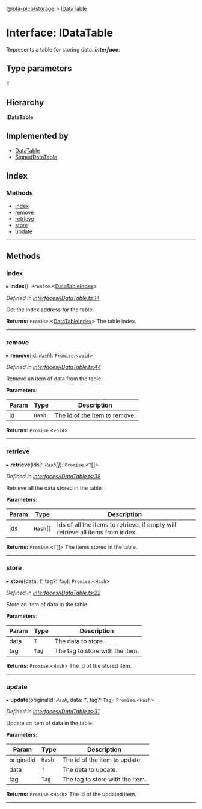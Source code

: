 [@iota-pico/storage](../README.md) > [IDataTable](../interfaces/idatatable.md)

# Interface: IDataTable

Represents a table for storing data.
*__interface__*: 

## Type parameters
#### T 
## Hierarchy

**IDataTable**

## Implemented by

* [DataTable](../classes/datatable.md)
* [SignedDataTable](../classes/signeddatatable.md)

## Index

### Methods

* [index](idatatable.md#index)
* [remove](idatatable.md#remove)
* [retrieve](idatatable.md#retrieve)
* [store](idatatable.md#store)
* [update](idatatable.md#update)

---

## Methods

<a id="index"></a>

###  index

▸ **index**(): `Promise`.<[DataTableIndex](../#datatableindex)>

*Defined in [interfaces/IDataTable.ts:14](https://github.com/iota-pico/storage/blob/2e37eb2/src/interfaces/IDataTable.ts#L14)*

Get the index address for the table.

**Returns:** `Promise`.<[DataTableIndex](../#datatableindex)>
The table index.

___

<a id="remove"></a>

###  remove

▸ **remove**(id: *`Hash`*): `Promise`.<`void`>

*Defined in [interfaces/IDataTable.ts:44](https://github.com/iota-pico/storage/blob/2e37eb2/src/interfaces/IDataTable.ts#L44)*

Remove an item of data from the table.

**Parameters:**

| Param | Type | Description |
| ------ | ------ | ------ |
| id | `Hash`   |  The id of the item to remove. |

**Returns:** `Promise`.<`void`>

___

<a id="retrieve"></a>

###  retrieve

▸ **retrieve**(ids?: *`Hash`[]*): `Promise`.<`T`[]>

*Defined in [interfaces/IDataTable.ts:38](https://github.com/iota-pico/storage/blob/2e37eb2/src/interfaces/IDataTable.ts#L38)*

Retrieve all the data stored in the table.

**Parameters:**

| Param | Type | Description |
| ------ | ------ | ------ |
| ids | `Hash`[]   |  Ids of all the items to retrieve, if empty will retrieve all items from index. |

**Returns:** `Promise`.<`T`[]>
The items stored in the table.

___

<a id="store"></a>

###  store

▸ **store**(data: *`T`*, tag?: *`Tag`*): `Promise`.<`Hash`>

*Defined in [interfaces/IDataTable.ts:22](https://github.com/iota-pico/storage/blob/2e37eb2/src/interfaces/IDataTable.ts#L22)*

Store an item of data in the table.

**Parameters:**

| Param | Type | Description |
| ------ | ------ | ------ |
| data | `T`   |  The data to store. |
| tag | `Tag`   |  The tag to store with the item. |

**Returns:** `Promise`.<`Hash`>
The id of the stored item.

___

<a id="update"></a>

###  update

▸ **update**(originalId: *`Hash`*, data: *`T`*, tag?: *`Tag`*): `Promise`.<`Hash`>

*Defined in [interfaces/IDataTable.ts:31](https://github.com/iota-pico/storage/blob/2e37eb2/src/interfaces/IDataTable.ts#L31)*

Update an item of data in the table.

**Parameters:**

| Param | Type | Description |
| ------ | ------ | ------ |
| originalId | `Hash`   |  The id of the item to update. |
| data | `T`   |  The data to update. |
| tag | `Tag`   |  The tag to store with the item. |

**Returns:** `Promise`.<`Hash`>
The id of the updated item.

___

